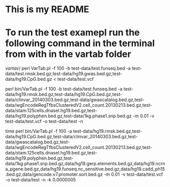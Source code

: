 # This is my README
# To run the test examepl run the following command in the terminal from with in the vartab folder
$vartav/$ perl VarTab.pl -f 100 -b test-data/test.funseq.bed -a test-data/test.rmsk.bed.gz,test-data/hg19.gwas.bed.gz,test-data/hg19.CpG.bed.gz < test-data/test.vcf

perl bin/VarTab.pl -f 100 -b test-data/test.funseq.bed -a test-data/hg19.rmsk.bed.gz,test-data/hg19.CpG.bed.gz,test-data/clinvar_20140303.bed.gz,test-data/gwascatalog.bed.gz,test-data/wgEncodeRegTfbsClusteredV2.cell_count.20130213.bed.gz,test-data/stam.125cells.dnaseI.hg19.bed.gz,test-data/hg19.polyphen.bed.gz,test-data/1kg.phase1.snp.bed.gz -m 0.01 -v test-data/test.vcf -o test-data/test -n

time perl bin/VarTab.pl -f 100 -a test-data/hg19.rmsk.bed.gz,test-data/hg19.CpG.bed.gz,test-data/clinvar_20140303.bed.gz,test-data/gwascatalog.bed.gz,test-data/wgEncodeRegTfbsClusteredV2.cell_count.20130213.bed.gz,test-data/stam.125cells.dnaseI.hg19.bed.gz,test-data/hg19.polyphen.bed.gz,test-data/1kg.phase1.snp.bed.gz,data/hg19.gerp.elements.bed.gz,data/hg19.ncrna_pgene.bed.gz,data/hg19.funseq.nc_sensitive.bed.gz,data/hg19.cadd_ph15.bed.gz,data/gencode.v7.promoter.sort.bed.gz -m 0.01 -v test-data/test.vcf -o test-data/test -n -k 0.0000005
